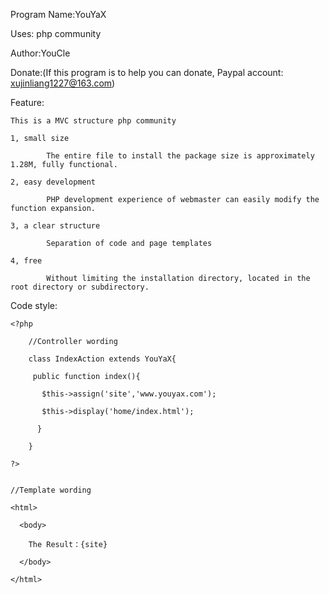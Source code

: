 Program Name:YouYaX

Uses: php community

Author:YouCle

Donate:(If this program is to help you can donate, Paypal account: xujinliang1227@163.com)

Feature:

	This is a MVC structure php community
	
	1, small size
	
			The entire file to install the package size is approximately 1.28M, fully functional.
			
	2, easy development
	
			PHP development experience of webmaster can easily modify the function expansion.
			
	3, a clear structure
	
			Separation of code and page templates
			
	4, free
	
			Without limiting the installation directory, located in the root directory or subdirectory.
			
			
Code style:

	<?php
	
		//Controller wording
		
		class IndexAction extends YouYaX{
		
		 public function index(){
		 
		   $this->assign('site','www.youyax.com');
		   
		   $this->display('home/index.html');
		   
		  }
		  
		}
		
	?>
	
	
	//Template wording
	
	<html>
	
	  <body>
	
		The Result：{site}
	
	  </body>
	
	</html>
